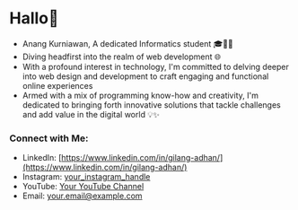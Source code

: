 # Hallo👋
<ul>
  <li>Anang Kurniawan,  A dedicated Informatics student 🎓👨‍💻</li>
  <li>Diving headfirst into the realm of web development 🌐</li>
  <li>With a profound interest in technology, I'm committed to delving deeper into web design and development to craft engaging and functional online experiences</li>
  <li>Armed with a mix of programming know-how and creativity, I'm dedicated to bringing forth innovative solutions that tackle challenges and add value in the digital world 💡✨</li>
</ul>

### Connect with Me:
- LinkedIn: [https://www.linkedin.com/in/gilang-adhan/](https://www.linkedin.com/in/gilang-adhan/)
- Instagram: [your_instagram_handle](https://www.instagram.com/your_instagram_handle/)
- YouTube: [Your YouTube Channel](https://www.youtube.com/c/YourYouTubeChannel)
- Email: [your.email@example.com](mailto:your.email@example.com)
